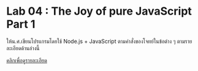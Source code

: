# Lab 04 : The Joy of pure JavaScript Part 1

ให้น.ศ.เขียนโปรแกรมโดยใช้ Node.js + JavaScript ตามคำสั่งของโจทย์ในข้อต่าง ๆ ตามรายละเอียดด้านล่างนี้

[คลิกเพื่อดูรายละเอียด](https://o365cmu-my.sharepoint.com/:b:/g/personal/chayanin_s_cmu_ac_th1/ERjLZd0Tp2FIvHPVYt3PXcAByecsJijWRVXXSsV-NfazRw?e=Ac9LcW)
